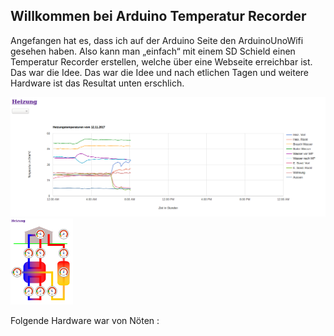 ## Willkommen bei Arduino Temperatur Recorder 
Angefangen hat es, dass ich auf der Arduino Seite den ArduinoUnoWifi gesehen haben. Also kann man „einfach“ mit einem SD Schield  einen Temperatur Recorder erstellen, welche über eine Webseite erreichbar ist. 
Das war die Idee.
Das war die Idee und nach etlichen Tagen und weitere Hardware ist das Resultat unten erschlich.

![](html1.png "Google Line Chart")
![](html2.png "Google Visualization: Gauge")


Folgende Hardware war von Nöten :

